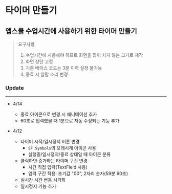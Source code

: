 타이머 만들기
==========
앱스쿨 수업시간에 사용하기 위한 타이머 만들기
-----------------------------------
> 요구사항
> 1. 수업시간에 사용해야 하므로 화면을 많이 차지 않는 크기로 제작
> 2. 화면 상단 고정
> 3. 기존 베이스 코드는 3분 이하 설정 불가능
> 4. 종료 시 알람 소리 변경

### Update
***
- 4/14
  - 종료 아이콘으로 변경 시 애니메이션 추가
  - 60초로 입력했을 때 1분으로 자동 수정되는 기능 추가
    
- 4/12
  - 타이머 시작/일시정지 버튼 변경
    - `SF Symbols`의 모래시계 아이콘 사용
    - 실행중/일시정지/종료 상태일 때 아이콘 분류
  - 클릭하면 증가하는 타이머 구간 변경
    - 시간 직접 입력(TextField 사용)
    - 입력 구간 적용: 초기값 "00", 2자리 숫자(59분 60초)
  - 실시간 시간 변동 시각화
  - 일시정지 기능 추가
